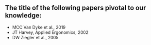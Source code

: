 ## The title of the following papers pivotal to our knowledge:
- MCC Van Dyke et al., 2019
- JT Harvey, Applied Ergonomics, 2002
- DW Ziegler et al., 2005
